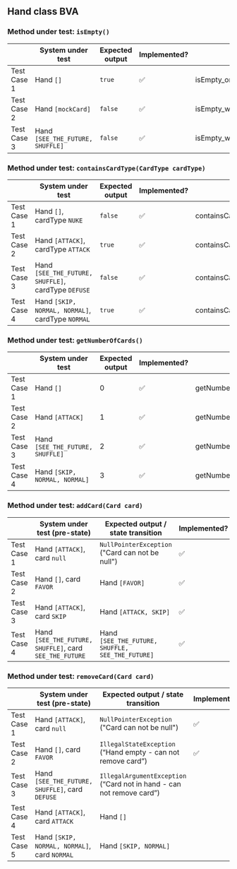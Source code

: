 ## Hand class BVA

### Method under test: `isEmpty()`

|             | System under test                | Expected output | Implemented?       | Test name                               |
|-------------|----------------------------------|-----------------|--------------------|-----------------------------------------|
| Test Case 1 | Hand `[]`                        | `true`          | :white_check_mark: | isEmpty_onEmptyHand_returnsTrue         |
| Test Case 2 | Hand `[mockCard]`                | `false`         | :white_check_mark: | isEmpty_withOneCardInHand_returnsFalse  |
| Test Case 3 | Hand `[SEE_THE_FUTURE, SHUFFLE]` | `false`         | :white_check_mark: | isEmpty_withTwoCardsInHand_returnsFalse |

### Method under test: `containsCardType(CardType cardType)`

|             | System under test                                   | Expected output | Implemented?       | Test name                                             |
|-------------|-----------------------------------------------------|-----------------|--------------------|-------------------------------------------------------|
| Test Case 1 | Hand `[]`, cardType `NUKE`                          | `false`         | :white_check_mark: | containsCardType_onEmptyHand_returnsFalse             |
| Test Case 2 | Hand `[ATTACK]`, cardType `ATTACK`                  | `true`          | :white_check_mark: | containsCardType_withCardInHand_returnsTrue           |
| Test Case 3 | Hand `[SEE_THE_FUTURE, SHUFFLE]`, cardType `DEFUSE` | `false`         | :white_check_mark: | containsCardType_withTwoOtherCardsInHand_returnsFalse |
| Test Case 4 | Hand `[SKIP, NORMAL, NORMAL]`, cardType `NORMAL`    | `true`          | :white_check_mark: | containsCardType_withDuplicatesInHand_returnsTrue     |

### Method under test: `getNumberOfCards()`

|             | System under test                | Expected output | Implemented?       | Test name                                                       |
|-------------|----------------------------------|-----------------|--------------------|-----------------------------------------------------------------|
| Test Case 1 | Hand `[]`                        | 0               | :white_check_mark: | getNumberOfCards_onEmptyHand_returnsZero                        |
| Test Case 2 | Hand `[ATTACK]`                  | 1               | :white_check_mark: | getNumberOfCards_withOneCardInHand_returnsOne                   |
| Test Case 3 | Hand `[SEE_THE_FUTURE, SHUFFLE]` | 2               | :white_check_mark: | getNumberOfCards_withTwoCardsInHand_returnsTwo                  |
| Test Case 4 | Hand `[SKIP, NORMAL, NORMAL]`    | 3               | :white_check_mark: | getNumberOfCards_withThreeCardsInHandAndDuplicates_returnsThree |

### Method under test: `addCard(Card card)`

|             | System under test (pre-state)                           | Expected output / state transition               | Implemented?       | Test name                                       |
|-------------|---------------------------------------------------------|--------------------------------------------------|--------------------|-------------------------------------------------|
| Test Case 1 | Hand `[ATTACK]`, card `null`                            | `NullPointerException` ("Card can not be null")  | :white_check_mark: | addCard_withNullCard_throwsNullPointerException |
| Test Case 2 | Hand `[]`, card `FAVOR`                                 | Hand `[FAVOR]`                                   | :white_check_mark: | addCard_toEmptyHand_insertsCard                 |
| Test Case 3 | Hand `[ATTACK]`, card `SKIP`                            | Hand `[ATTACK, SKIP]`                            | :white_check_mark: | addCard_toHandWithOneCard_insertsCard           |
| Test Case 4 | Hand `[SEE_THE_FUTURE, SHUFFLE]`, card `SEE_THE_FUTURE` | Hand `[SEE_THE_FUTURE, SHUFFLE, SEE_THE_FUTURE]` | :white_check_mark: | addCard_toHandWithSameCard_insertsDuplicateCard |

### Method under test: `removeCard(Card card)`

|             | System under test (pre-state)                   | Expected output / state transition                                    | Implemented?       | Test name                                            |
|-------------|-------------------------------------------------|-----------------------------------------------------------------------|--------------------|------------------------------------------------------|
| Test Case 1 | Hand `[ATTACK]`, card `null`                    | `NullPointerException`  ("Card can not be null")                      | :white_check_mark: | removeCard_withNullCard_throwsNullPointerException   |
| Test Case 2 | Hand `[]`, card `FAVOR`                         | `IllegalStateException` (“Hand empty - can not remove card”)          | :white_check_mark: | removeCard_withEmptyHand_throwsIllegalStateException |
| Test Case 3 | Hand `[SEE_THE_FUTURE, SHUFFLE]`, card `DEFUSE` | `IllegalArgumentException` (“Card not in hand - can not remove card”) |                    |                                                      |
| Test Case 4 | Hand `[ATTACK]`, card `ATTACK`                  | Hand `[]`                                                             |                    |                                                      |
| Test Case 5 | Hand `[SKIP, NORMAL, NORMAL]`, card `NORMAL`    | Hand `[SKIP, NORMAL]`                                                 |                    |                                                      |